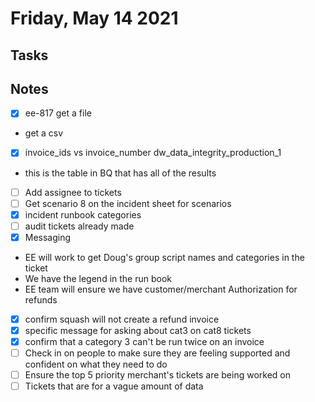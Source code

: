 # Friday, May 14 2021

## Tasks

## Notes
- [x] ee-817 get a file
* get a csv
- [x] invoice_ids vs invoice_number
dw_data_integrity_production_1
* this is the table in BQ that has all of the results
- [ ] Add assignee to tickets
- [ ] Get scenario 8 on the incident sheet for scenarios
- [x] incident runbook categories
- [ ] audit tickets already made
- [x] Messaging
* EE will work to get Doug's group script names and categories in the ticket
* We have the legend in the run book
* EE team will ensure we have customer/merchant Authorization for refunds
- [x] confirm squash will not create a refund invoice
- [x] specific message for asking about cat3 on cat8 tickets
- [x] confirm that a category 3 can't be run twice on an invoice
- [ ] Check in on people to make sure they are feeling supported and confident on what they need to do
- [ ] Ensure the top 5 priority merchant's tickets are being worked on
- [ ] Tickets that are for a vague amount of data
